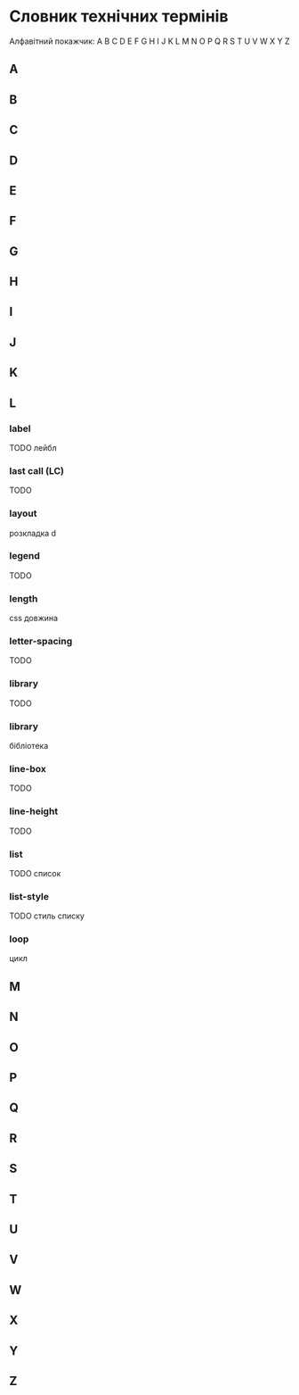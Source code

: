 # Словник технічних термінів

Алфавітний покажчик: A B C D E F G H I J K L M N O P Q R S T U V W X Y Z

## A

## B

## C

## D

## E

## F

## G

## H

## I

## J

## K

## L

### label

TODO лейбл

### last call (LC)

TODO

### layout

розкладка d

### legend

TODO

### length

css довжина

### letter-spacing

TODO

### library

TODO

### library

бібліотека

### line-box

TODO

### line-height

TODO

### list

TODO список

### list-style

TODO стиль списку

### loop

цикл

## M

## N

## O

## P

## Q

## R

## S

## T

## U

## V

## W

## X

## Y

## Z
